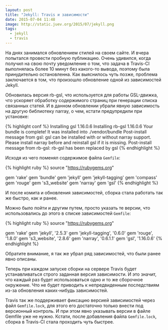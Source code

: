 ```yaml
---
layout: post
title: "Jekyll: Travis и зависимости"
date: 2015-07-04 11:48
image: http://static.juev.org/2015/07/jekyll.png
tags:
  - jekyll
  - travis
---
```


На днях занимался обновлением стилей на своем сайте. И вчера попытался провести пробную публикацию. Очень удивился, когда получил на свою почту уведомление о том, что задача в Travis-CI выполнялась более 10 минут без какого-то вывода, поэтому была принудительно остановленна. Как выяснилось чуть позже, проблема заключается в том, что произошло обновление одной из зависимостей Jekyll.

Обновилась версия rb-gsl, что используется для работы GSL-движка, что ускоряет обработку содержимого страниц при генерации списка связанных статей. И в данном обновлении убрали явную зависимость на другую библиотеку narray, о чем, кстати предупредили при установке:

{% highlight conf %}
Installing gsl 1.16.0.6
Installing rb-gsl 1.16.0.6
Your bundle is complete!
It was installed into ./vendor/bundle
Post-install message from gsl:
gsl can be installed with or without narray support. Please install narray before and reinstall gsl if it is missing.
Post-install message from rb-gsl:
rb-gsl has been replaced by gsl
{% endhighlight %}

Исходя из чего поменял содержимое файла `Gemfile`:

{% highlight ruby %}
source "https://rubygems.org"

gem 'rake'
gem 'bundle'
gem 'jekyll'
gem 'jekyll-tagging'
gem 'compass'
gem 'rouge'
gem 's3_website'
gem 'narray'
gem 'gsl'
{% endhighlight %}

И после комита и обновления зависимостей, сборка стала работать так же быстро, как и ранее.

Можно было пойти и другим путем, просто указать те версии, что использовались до этого в списке зависимостей `Gemfile`:

{% highlight ruby %}
source "https://rubygems.org"

gem 'rake'
gem 'jekyll', '2.5.3'
gem 'jekyll-tagging', '0.6.0'
gem 'rouge', '1.8.0'
gem 's3_website', '2.8.6'
gem 'narray', '0.6.1.1'
gem 'gsl', '1.16.0.6'
{% endhighlight %}

Обратите внимание, я так же убрал ряд зависимостей, что были ранее явно описаны.

Теперь при каждом запуске сборки на сервере Travis будет устанавливаться строго заданная версия зависимости. И это значит, что каждый раз будет использоваться одно и то же сборочное окружение. Что не будет приводить к непредвиденным последствиям из-за обновления каких-нибудь зависимостей.

Travis так же поддерживает фиксацию версией зависимостей через файл `Gemfile.lock`, для этого его достаточно только внести под версионный контроль. И при этом явно указывать версии в файле Gemfile уже не нужно. Кстати, после добавления файла `Gemfile.lock`, сборка в Travis-CI стала проходить чуть быстрее.
